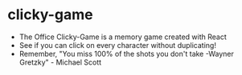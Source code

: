 # clicky-game

- The Office Clicky-Game is a memory game created with React
- See if you can click on every character without duplicating!
- Remember, "You miss 100% of the shots you don't take -Wayner Gretzky" - Michael Scott
